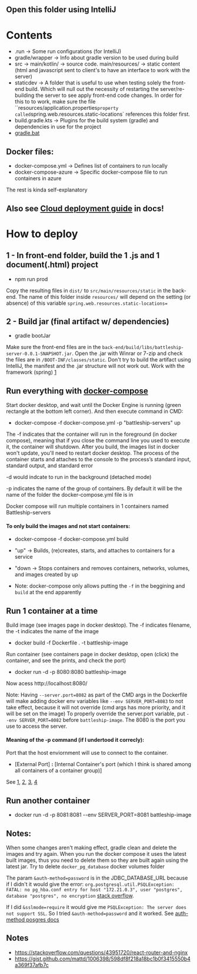 ## Open this folder using IntelliJ
# Contents
- .run -> Some run configurations (for IntelliJ)
- gradle/wrapper -> Info about gradle version to be used during build
- src -> main/kotlin/ -> source code. main/resources/ -> static content (html and javascript sent to client's to have an interface to work with the server)
- staticdev -> A folder that is useful to use when testing solely the front-end build. Which will null out the necessity of restarting the server/re-building the server to see apply front-end code changes. In order for this to to work, make sure the file ``resources/application.properties` property called `spring.web.resources.static-locations` references this folder first.
- build.gradle.kts -> Plugins for the build system (gradle) and dependencies in use for the project
- [gradle.bat](https://stackoverflow.com/a/44860398/9375488)
## Docker files:
- docker-compose.yml -> Defines list of containers to run locally
- docker-compose-azure -> Specific docker-compose file to run containers in azure

The rest is kinda self-explanatory

## Also see [Cloud deployment guide](/docs/Cloud%20deployment.md) in docs!

# How to deploy
## 1 - In front-end folder, build the 1 .js and 1 document(.html) project
- npm run prod

Copy the resulting files in `dist/` to `src/main/resources/static` in the back-end. 
The name of this folder inside `resources/` will depend on the setting (or absence)
of this variable `spring.web.resources.static-locations=`
## 2 - Build jar (final artifact w/ dependencies)
- gradle bootJar

Make sure the front-end files are in the `back-end/build/libs/battleship-server-0.0.1-SNAPSHOT.jar`. 
Open the .jar with Winrar or 7-zip and check the files are in `/BOOT-INF/classes/static`.
Don't try to build the artifact using IntelliJ, the manifest and the .jar structure will not work out. Work with the framework (spring) [1](https://stackoverflow.com/questions/43520616/artifact-of-spring-boot-project-generated-by-intellij-idea-causes-errors#:~:text=You%20are%20using%20Spring%20Boot%20and%20as%20such%20should%20also%20use%20the%20Spring%20Boot%20Maven%20Plugin%20to%20create%20an%20executable%20artifact.%20You%20are%20working%20around%20the%20framework%20instead%20of%20with%20the%20framework)

## Run everything with [docker-compose](https://docs.docker.com/compose/)
Start docker desktop, and wait until the Docker Engine is running (green rectangle at the bottom left corner). And then execute command
in CMD:

- docker-compose -f docker-compose.yml -p "battleship-servers" up

The -f indicates that the container will run in the foreground (in docker compose),
meaning that if you close the command line you used to execute it, the container will shutdown. After you build,
the images list in docker won't update, you'll need to restart docker desktop.
The process of the container starts and attaches to the console to the process’s standard input, standard output, and standard error

-d would indcate to run in the background (detached mode)

-p indicates the name of the group of containers. By default it will be the name of the folder the docker-compose.yml file is in

Docker compose will run multiple containers in 1 containers named Battleship-servers

#### To only build the images and not start containers:
- docker-compose -f docker-compose.yml build

- "up" -> Builds, (re)creates, starts, and attaches to containers for a service
- "down -> Stops containers and removes containers, networks, volumes, and images created by up
- Note: docker-compose only allows putting the `-f` in the beggining and `build` at the end apparently
## Run 1 container at a time
Build image (see images page in docker desktop). The -f indicates filename, the -t indicates the name of the image
- docker build -f Dockerfile . -t battleship-image

Run container (see containers page in docker desktop, open (click) the container, and see the prints, and check the port)
- docker run -d -p 8080:8080 battleship-image

Now acess http://localhost:8080/ 

Note: Having `--server.port=8082` as part of the CMD args in the Dockerfile will make adding docker env variables like `--env SERVER_PORT=8083`
to not take effect, because it will not override (cmd args has more priority, and it will be set on the image)
To properly override the server.port variable, put `--env SERVER_PORT=8082` before `battleship-image`.
The 8080 is the port you use to access the server.

#### Meaning of the -p command (if I undertood it correcly):
Port that the host enviornment will use to connect to the container. 
- [External Port] **:** [Internal Container's port (which I think is shared among all containers of a container group)]

See [1](https://runnable.com/docker/binding-docker-ports), [2](8https://www.baeldung.com/linux/assign-port-docker-container#why-we-use-port-mapping), [3](https://stackoverflow.com/questions/25350496/running-docker-container-on-a-specific-port), [4](https://docs.docker.com/engine/reference/commandline/run/#publish-or-expose-port--p---expose)

## Run another container
- docker run -d -p 8081:8081 --env SERVER_PORT=8081 battleship-image

## Notes:
When some changes aren't making effect, gradle clean and delete the images and try again. When you run the docker compose it uses the latest
built images, thus you need to delete them so they are built again using the latest jar. Try to delete `docker_pg_database` docker volumes folder

The param `&auth-method=password` is in the JDBC_DATABASE_URL because if I didn't it would give the error: 
`org.postgresql.util.PSQLException: FATAL: no pg_hba.conf entry for host "172.21.0.3", user "postgres", database "postgres", no encryption` [stack overflow](https://stackoverflow.com/questions/25641047/org-postgresql-util-psqlexception-fatal-no-pg-hba-conf-entry-for-host).

If I did `&sslmode=require` it would give me `PSQLException: The server does not support SSL`. So I tried `&auth-method=password` and it worked. See [auth-method posgres docs](https://www.postgresql.org/docs/9.5/auth-pg-hba-conf.html#:~:text=and%20hostnossl%20records.-,auth%2Dmethod,-Specifies%20the%20authentication)

## Notes
- https://stackoverflow.com/questions/43951720/react-router-and-nginx
- https://gist.github.com/mattd/1006398/598df8f218a18bc1b0f3415550b4a369f37afb7c